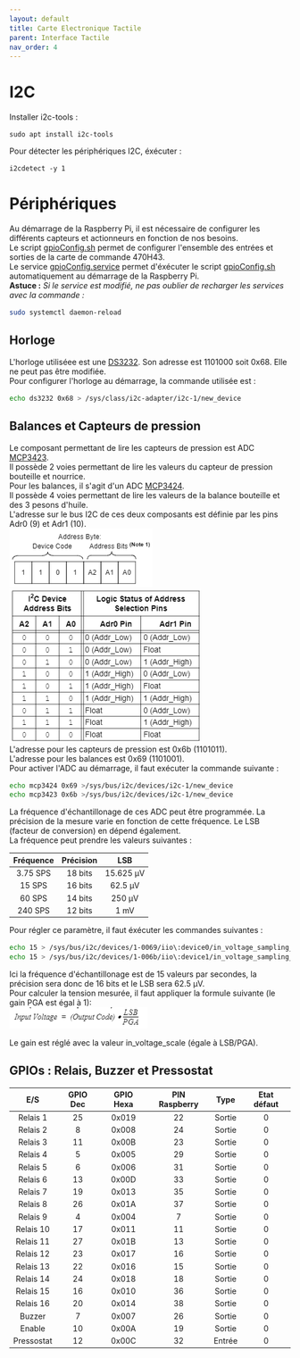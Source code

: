 ```yaml
---
layout: default
title: Carte Electronique Tactile
parent: Interface Tactile
nav_order: 4
---
```


# [](#header-1)I2C
Installer i2c-tools : 
```
sudo apt install i2c-tools
```

Pour détecter les périphériques I2C, éxécuter : 
```
i2cdetect -y 1
```

# [](#header-1)Périphériques
Au démarrage de la Raspberry Pi, il est nécessaire de configurer les différents capteurs et actionneurs en fonction de nos besoins.  
Le script [gpioConfig.sh](https://github.com/SNDCECOCLIM/sndc-config/blob/master/home/pi/sndc/gpioConfig.sh) permet de configurer l'ensemble des entrées et sorties de la carte de commande 470H43.  
Le service [gpioConfig.service](https://github.com/SNDCECOCLIM/sndc-config/blob/master/debian/gpioConfig.service) permet d'éxécuter le script [gpioConfig.sh](https://github.com/SNDCECOCLIM/sndc-config/blob/master/home/pi/sndc/gpioConfig.sh) automatiquement au démarrage de la Raspberry Pi.  
**Astuce :** _Si le service est modifié, ne pas oublier de recharger les services avec la commande :_  
```bash
sudo systemctl daemon-reload
```

## [](#header-2)Horloge
L'horloge utiliséee est une [DS3232](../../Datasheets/DS3232.pdf).
Son adresse est 1101000 soit 0x68. Elle ne peut pas être modifiée.  
Pour configurer l'horloge au démarrage, la commande utilisée est : 
```bash
echo ds3232 0x68 > /sys/class/i2c-adapter/i2c-1/new_device
```

## [](#header-2)Balances et Capteurs de pression
Le composant permettant de lire les capteurs de pression est ADC [MCP3423](../../Datasheets/MCP342x.pdf).  
Il possède 2 voies permettant de lire les valeurs du capteur de pression bouteille et nourrice.   
Pour les balances, il s'agit d'un ADC [MCP3424](../../Datasheets/MCP342x.pdf).  
Il possède 4 voies permettant de lire les valeurs de la balance bouteille et des 3 pesons d'huile.  
L'adresse sur le bus I2C de ces deux composants est définie par les pins Adr0 (9) et Adr1 (10).  
![](../../Datasheets/Adresse_MCP342x.png)  ![](../../Datasheets/Tableau_adr_mcp342x.png)  
L'adresse pour les capteurs de pression est 0x6b (1101011).  
L'adresse pour les balances est 0x69 (1101001).  
Pour activer l'ADC au démarrage, il faut exécuter la commande suivante : 
```bash
echo mcp3424 0x69 >/sys/bus/i2c/devices/i2c-1/new_device
echo mcp3423 0x6b >/sys/bus/i2c/devices/i2c-1/new_device
```
La fréquence d'échantillonage de ces ADC peut être programmée. La précision de la mesure varie en fonction de cette fréquence. Le LSB (facteur de conversion) en dépend également.  
La fréquence peut prendre les valeurs suivantes : 

| Fréquence | Précision | LSB       |
|:---------:|:---------:|:---------:|
| 3.75 SPS  | 18 bits   | 15.625 µV |
| 15 SPS    | 16 bits   | 62.5 µV   |
| 60 SPS    | 14 bits   | 250 µV    |
| 240 SPS   | 12 bits   | 1 mV      |

Pour régler ce paramètre, il faut éxécuter les commandes suivantes : 
```bash
echo 15 > /sys/bus/i2c/devices/1-0069/iio\:device0/in_voltage_sampling_frequency
echo 15 > /sys/bus/i2c/devices/1-006b/iio\:device1/in_voltage_sampling_frequency
```
Ici la fréquence d'échantillonage est de 15 valeurs par secondes, la précision sera donc de 16 bits et le LSB sera 62.5 µV.  
Pour calculer la tension mesurée, il faut appliquer la formule suivante (le gain PGA est égal à 1):  
![](../../Datasheets/formule_MCP342x.png)

Le gain est réglé avec la valeur in_voltage_scale (égale à LSB/PGA).  

## [](#header-2) GPIOs : Relais, Buzzer et Pressostat 

  
|     E/S           | GPIO Dec  | GPIO Hexa    |     PIN Raspberry     |     Type      |     Etat défaut    |
|:-----------------:|:---------:|:------------:|:---------------------:|:-------------:|:------------------:|
|     Relais 1      |     25    |     0x019    |     22                |     Sortie    |     0              |
|     Relais 2      |     8     |     0x008    |     24                |     Sortie    |     0              |
|     Relais 3      |     11    |     0x00B    |     23                |     Sortie    |     0              |
|     Relais 4      |     5     |     0x005    |     29                |     Sortie    |     0              |
|     Relais 5      |     6     |     0x006    |     31                |     Sortie    |     0              |
|     Relais 6      |     13    |     0x00D    |     33                |     Sortie    |     0              |
|     Relais 7      |     19    |     0x013    |     35                |     Sortie    |     0              |
|     Relais 8      |     26    |     0x01A    |     37                |     Sortie    |     0              |
|     Relais 9      |     4     |     0x004    |     7                 |     Sortie    |     0              |
|     Relais 10     |     17    |     0x011    |     11                |     Sortie    |     0              |
|     Relais 11     |     27    |     0x01B    |     13                |     Sortie    |     0              |
|     Relais 12     |     23    |     0x017    |     16                |     Sortie    |     0              |
|     Relais 13     |     22    |     0x016    |     15                |     Sortie    |     0              |
|     Relais 14     |     24    |     0x018    |     18                |     Sortie    |     0              |
|     Relais 15     |     16    |     0x010    |     36                |     Sortie    |     0              |
|     Relais 16     |     20    |     0x014    |     38                |     Sortie    |     0              |
|     Buzzer        |     7     |     0x007    |     26                |     Sortie    |     0              |
|     Enable        |     10    |     0x00A    |     19                |     Sortie    |     0              |
|     Pressostat    |     12    |     0x00C    |     32                |     Entrée    |     0              |